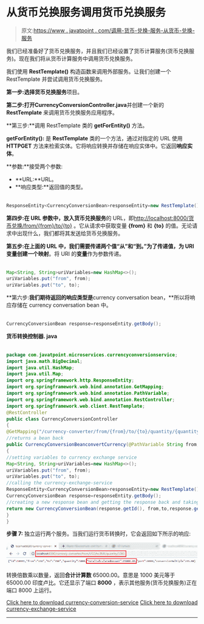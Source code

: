 # 从货币兑换服务调用货币兑换服务

> 原文:[https://www . javatpoint . com/调用-货币-兑换-服务-从货币-兑换-服务](https://www.javatpoint.com/invoking-currency-exchange-service-from-currency-conversion-service)

我们已经准备好了货币兑换服务，并且我们已经设置了货币计算服务(货币兑换服务)。现在我们将从货币计算服务中调用货币兑换服务。

我们使用 **RestTemplate()** 构造函数来调用外部服务。让我们创建一个 RestTemplate 并尝试调用货币兑换服务。

**第一步:**选择**货币兑换服务**项目。

**第二步:**打开**CurrencyConversionController.java**并创建一个新的 **RestTemplate** 来调用货币兑换服务应用程序。

**第三步:**调用 RestTemplate 类的 **getForEntity()** 方法。

**getForEntity():** 是 **RestTemplate** 类的一个方法，通过对指定的 URL 使用 **HTTPGET** 方法来检索实体。它将响应转换并存储在响应实体中。它返回**响应实体**。

**参数:**接受两个参数:

*   **URL:**URL。
*   **响应类型:**返回值的类型。

```java

ResponseEntity<CurrencyConversionBean>responseEntity=new RestTemplate().getForEntity("http://localhost:8000/currency-exchange/from/{from}/to/{to}", CurrencyConversionBean.class, uriVariables);

```

**第四步:**在 URL 参数中，放入**货币兑换服务**的 URL，即[http://localhost:8000/货币兑换/from/{from}/to/{to}](http://localhost:8000/currency-exchange/from/%7bfrom%7d/to/%7bto%7d) 。它从请求中获取变量 **{from}** 和 **{to}** 的值。无论请求中出现什么，我们都将其发送给货币兑换服务。

**第五步:**在上面的 URL 中，我们需要传递两个值**“从”**和**“到。”**为了传递值，为 URI 变量创建一个**映射**。将 URI 的**变量**作为参数传递。

```java

Map<String, String>uriVariables=new HashMap<>();
uriVariables.put("from", from);
uriVariables.put("to", to);

```

**第六步:**我们期待返回的响应类型是**currency conversation bean，**所以将响应存储在 currency conversation bean 中。

```java

CurrencyConversionBean response=responseEntity.getBody();

```

**货币转换控制器. java**

```java

package com.javatpoint.microservices.currencyconversionservice;
import java.math.BigDecimal;
import java.util.HashMap;
import java.util.Map;
import org.springframework.http.ResponseEntity;
import org.springframework.web.bind.annotation.GetMapping;
import org.springframework.web.bind.annotation.PathVariable;
import org.springframework.web.bind.annotation.RestController;
import org.springframework.web.client.RestTemplate;
@RestController
public class CurrencyConversionController
{
@GetMapping("/currency-converter/from/{from}/to/{to}/quantity/{quantity}") //where {from} and {to} represents the column 
//returns a bean back
public CurrencyConversionBeanconvertCurrency(@PathVariable String from, @PathVariable String to, @PathVariableBigDecimal quantity)
{
//setting variables to currency exchange service
Map<String, String>uriVariables=new HashMap<>();
uriVariables.put("from", from);
uriVariables.put("to", to);
//calling the currency-exchange-service
ResponseEntity<CurrencyConversionBean>responseEntity=new RestTemplate().getForEntity("http://localhost:8000/currency-exchange/from/{from}/to/{to}", CurrencyConversionBean.class, uriVariables);
CurrencyConversionBean response=responseEntity.getBody();
//creating a new response bean and getting the response back and taking it into Bean
return new CurrencyConversionBean(response.getId(), from,to,response.getConversionMultiple(), quantity,quantity.multiply(response.getConversionMultiple()),response.getPort());
}
}

```

**步骤 7:** 独立运行两个服务。当我们运行货币转换时，它会返回如下所示的响应:

![Setting up Currency Conversion Microservice](img/47eebd3616a0783f699eb03a5f703c40.png)

转换倍数乘以数量，返回**合计计算数** 65000.00。意思是 1000 美元等于 65000.00 印度卢比。它还显示了端口 **8000** ，表示其他服务(货币兑换服务)正在端口 8000 上运行。

[Click here to download currency-conversion-service](https://static.javatpoint.com/tutorial/microservices/download/invoking/currency-conversion-service.zip)
[Click here to download currency-exchange-service](https://static.javatpoint.com/tutorial/microservices/download/invoking/currency-exchange-service.zip)

* * *